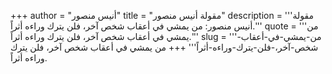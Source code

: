 +++
author = "أنيس منصور"
title = "مقولة أنيس منصور"
description = '''مقولة أنيس منصور: من يمشي في أعقاب شخص آخر، فلن يترك وراءه أثراً.'''
quote = '''من يمشي في أعقاب شخص آخر، فلن يترك وراءه أثراً.'''
slug = '''من-يمشي-في-أعقاب-شخص-آخر،-فلن-يترك-وراءه-أثراً'''
+++
من يمشي في أعقاب شخص آخر، فلن يترك وراءه أثراً.
